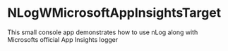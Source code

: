 # NLogWMicrosoftAppInsightsTarget
This small console app demonstrates how to use nLog along with Microsofts official App Insights logger
